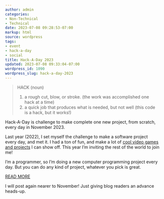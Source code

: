 ```yaml
---
author: admin
categories:
- Non-Technical
- Technical
date: 2023-07-08 09:28:53-07:00
markup: html
source: wordpress
tags:
- event
- hack-a-day
- social
title: Hack-A-Day 2023
updated: 2023-07-08 09:33:04-07:00
wordpress_id: 1090
wordpress_slug: hack-a-day-2023
---
```

> HACK (noun)
> 
> 1.  a rough cut, blow, or stroke. (the work was accomplished one hack at a time)
> 2.  a quick job that produces what is needed, but not well (this code is a hack, but it works!)

Hack-A-Day is challenge to make complete one new project, from scratch, every day in November 2023.

Last year (2022), I set myself the challenge to make a software project every day, and met it. I had a ton of fun, and make a lot of [cool video games and projects](https://za3k.com/hackaday) I can show off. This year I’m inviting the rest of the world to join me!

I’m a programmer, so I’m doing a new computer programming project every day. But you can do any kind of project, whatever you pick is great.

[READ MORE](https://za3k.com/hack-a-day-rules)

I will post again nearer to November! Just giving blog readers an advance heads-up.
